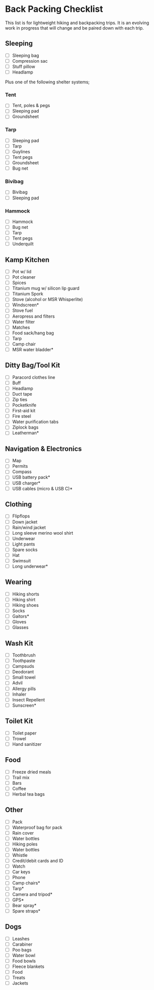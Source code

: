 # Back Packing Checklist

This list is for lightweight hiking and backpacking trips. It is an evolving
work in progress that will change and be paired down with each trip.

## Sleeping

- [ ] Sleeping bag
- [ ] Compression sac
- [ ] Stuff pillow
- [ ] Headlamp

Plus one of the following shelter systems;

### Tent

- [ ] Tent, poles & pegs
- [ ] Sleeping pad
- [ ] Groundsheet

### Tarp

- [ ] Sleeping pad
- [ ] Tarp
- [ ] Guylines
- [ ] Tent pegs
- [ ] Groundsheet
- [ ] Bug net

### Bivibag

- [ ] Bivibag
- [ ] Sleeping pad

### Hammock

- [ ] Hammock
- [ ] Bug net
- [ ] Tarp
- [ ] Tent pegs
- [ ] Underquilt

## Kamp Kitchen

- [ ] Pot w/ lid
- [ ] Pot cleaner
- [ ] Spices
- [ ] Titanium mug w/ silicon lip guard
- [ ] Titanium Spork
- [ ] Stove (alcohol or MSR Whisperlite)
- [ ] Windscreen*
- [ ] Stove fuel
- [ ] Aeropress and filters
- [ ] Water filter
- [ ] Matches
- [ ] Food sack/hang bag
- [ ] Tarp
- [ ] Camp chair
- [ ] MSR water bladder*

## Ditty Bag/Tool Kit

- [ ] Paracord clothes line
- [ ] Buff
- [ ] Headlamp
- [ ] Duct tape
- [ ] Zip ties
- [ ] Pocketknife
- [ ] First-aid kit
- [ ] Fire steel
- [ ] Water purification tabs
- [ ] Ziplock bags
- [ ] Leatherman*

## Navigation & Electronics

- [ ] Map
- [ ] Permits
- [ ] Compass
- [ ] USB battery pack*
- [ ] USB charger*
- [ ] USB cables (micro & USB C)*

## Clothing

- [ ] Flipflops
- [ ] Down jacket
- [ ] Rain/wind jacket
- [ ] Long sleeve merino wool shirt
- [ ] Underwear
- [ ] Light pants
- [ ] Spare socks
- [ ] Hat
- [ ] Swimsuit
- [ ] Long underwear*

## Wearing

- [ ] Hiking shorts
- [ ] Hiking shirt
- [ ] Hiking shoes
- [ ] Socks
- [ ] Gaitors*
- [ ] Gloves
- [ ] Glasses

## Wash Kit

- [ ] Toothbrush
- [ ] Toothpaste
- [ ] Campsuds
- [ ] Deodorant
- [ ] Small towel
- [ ] Advil
- [ ] Allergy pills
- [ ] Inhaler
- [ ] Insect Repellent
- [ ] Sunscreen*

## Toilet Kit

- [ ] Toilet paper
- [ ] Trowel
- [ ] Hand sanitizer

## Food

- [ ] Freeze dried meals
- [ ] Trail mix
- [ ] Bars
- [ ] Coffee
- [ ] Herbal tea bags

## Other

- [ ] Pack
- [ ] Waterproof bag for pack
- [ ] Rain cover
- [ ] Water bottles
- [ ] Hiking poles
- [ ] Water bottles
- [ ] Whistle
- [ ] Credit/debit cards and ID
- [ ] Watch
- [ ] Car keys
- [ ] Phone
- [ ] Camp chairs*
- [ ] Tarp*
- [ ] Camera and tripod*
- [ ] GPS*
- [ ] Bear spray*
- [ ] Spare straps*

## Dogs

- [ ] Leashes
- [ ] Carabiner
- [ ] Poo bags
- [ ] Water bowl
- [ ] Food bowls
- [ ] Fleece blankets
- [ ] Food
- [ ] Treats
- [ ] Jackets